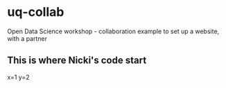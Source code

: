 # uq-collab
Open Data Science workshop - collaboration example to set up a website, with a partner

## This is where Nicki's code start

x=1
y=2

